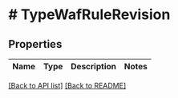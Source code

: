 # # TypeWafRuleRevision

## Properties

Name | Type | Description | Notes
------------ | ------------- | ------------- | -------------

[[Back to API list]](../../README.md#endpoints) [[Back to README]](../../README.md)
